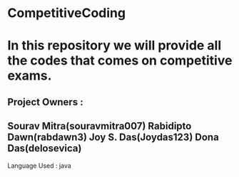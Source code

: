 # CompetitiveCoding
In this repository we will provide all the codes that comes on competitive exams.
========================================================================================
Project Owners : 
-----------------------------
Sourav Mitra(souravmitra007)
Rabidipto Dawn(rabdawn3)
Joy S. Das(Joydas123)
Dona Das(delosevica)
----------------------------
Language Used : java
